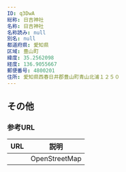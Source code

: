 ```yaml
---
ID: q3DwA
総称: 日吉神社
名称: 日吉神社
名称読み: null
別名: null
都道府県: 愛知県
区域: 豊山町
緯度: 35.2562098
経度: 136.9055667
郵便番号: 4800201
住所: 愛知県西春日井郡豊山町青山北浦１２５０
---
```


## その他

### 参考URL

| URL | 説明          |
| --- | ------------- |
|     | OpenStreetMap |

